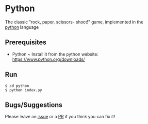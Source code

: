 # Python
The classic "rock, paper, scissors- shoot!" game, implemented in the [python](https://python.org) language
## Prerequisites
* Python ~ Install it from the python website: https://www.python.org/downloads/
## Run
```
$ cd python
$ python index.py
```
## Bugs/Suggestions
Please leave an [issue](https://github.com/Dheirya/RockPaperScissorsIn10Langs/issues) or a [PR](https://github.com/Dheirya/RockPaperScissorsIn10Langs/pulls) if you think you can fix it!
